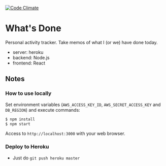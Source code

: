 
[![Code Climate](https://codeclimate.com/github/ryu1kn/whatsdone/badges/gpa.svg)](https://codeclimate.com/github/ryu1kn/whatsdone)

# What's Done

Personal activity tracker. Take memos of what I (or we) have done today.

- server: heroku
- backend: Node.js
- frontend: React

## Notes

### How to use locally

Set environment variables (`AWS_ACCESS_KEY_ID`, `AWS_SECRET_ACCESS_KEY` and `DB_REGION`) and execute commands:

```sh
$ npm install
$ npm start
```

Access to `http://localhost:3000` with your web browser.

### Deploy to Heroku

* Just do `git push heroku master`
